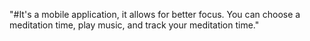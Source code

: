 "#It's a mobile application, it allows for better focus. You can choose a meditation time, play music, and track your meditation time." 

